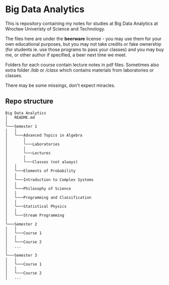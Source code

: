 # Big Data Analytics

This is repository containing my notes for studies at Big Data Analytics 
at Wrocław Univeristy of Science and Technology. 

The files here are under the **beerware** license - you may use them for your own educational purposes, but you may not take credits or fake ownership (for students ie. use those programs to pass your classes) and you may buy me, or other author if specified, a beer next time we meet.

Folders for each course contain lecture notes in pdf files. Sometimes also
extra folder */lab* or  */class* which contains materials from laboratories 
or classes.

There may be some missings, don't expect miracles.

## Repo structure

```
Big Data Analytics
│   README.md  
│ 
└───Semester 1
│   │
│   └───Advanced Topics in Algebra
│       │   
│       └───Laboratories
│       │   
│       └───Lectures
│       │   
│       └───Classes (not always)
│   │
│   └───Elements of Probability
│   │
│   └───Introduction to Complex Systems
│   │
│   └───Philosophy of Science
│   │
│   └───Programming and Classification
│   │
│   └───Statistical Physics
│   │
│   └───Stream Programming
│   
└───Semester 2
│   │
│   └───Course 1
│   │
│   └───Course 2
│   ...
│   
└───Semester 3
│   │
│   └───Course 1
│   │
│   └───Course 2
│   ...
```
